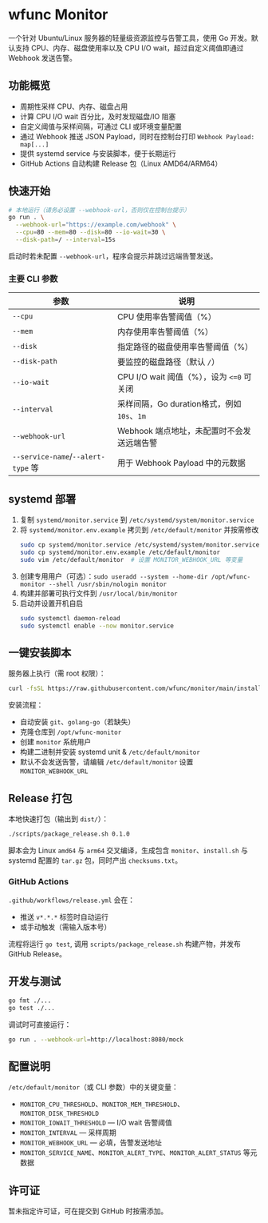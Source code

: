 # wfunc Monitor

一个针对 Ubuntu/Linux 服务器的轻量级资源监控与告警工具，使用 Go 开发。默认支持 CPU、内存、磁盘使用率以及 CPU I/O wait，超过自定义阈值即通过 Webhook 发送告警。

## 功能概览

- 周期性采样 CPU、内存、磁盘占用
- 计算 CPU I/O wait 百分比，及时发现磁盘/IO 阻塞
- 自定义阈值与采样间隔，可通过 CLI 或环境变量配置
- 通过 Webhook 推送 JSON Payload，同时在控制台打印 `Webhook Payload: map[...]`
- 提供 systemd service 与安装脚本，便于长期运行
- GitHub Actions 自动构建 Release 包（Linux AMD64/ARM64）

## 快速开始

```bash
# 本地运行（请务必设置 --webhook-url，否则仅在控制台提示）
go run . \
  --webhook-url="https://example.com/webhook" \
  --cpu=80 --mem=80 --disk=80 --io-wait=30 \
  --disk-path=/ --interval=15s
```

启动时若未配置 `--webhook-url`，程序会提示并跳过远端告警发送。

### 主要 CLI 参数

| 参数 | 说明 |
| ---- | ---- |
| `--cpu` | CPU 使用率告警阈值（%）|
| `--mem` | 内存使用率告警阈值（%）|
| `--disk` | 指定路径的磁盘使用率告警阈值（%）|
| `--disk-path` | 要监控的磁盘路径（默认 `/`）|
| `--io-wait` | CPU I/O wait 阈值（%），设为 `<=0` 可关闭 |
| `--interval` | 采样间隔，Go duration格式，例如 `10s`、`1m` |
| `--webhook-url` | Webhook 端点地址，未配置时不会发送远端告警 |
| `--service-name`/`--alert-type` 等 | 用于 Webhook Payload 中的元数据 |

## systemd 部署

1. 复制 `systemd/monitor.service` 到 `/etc/systemd/system/monitor.service`
2. 将 `systemd/monitor.env.example` 拷贝到 `/etc/default/monitor` 并按需修改
   ```bash
   sudo cp systemd/monitor.service /etc/systemd/system/monitor.service
   sudo cp systemd/monitor.env.example /etc/default/monitor
   sudo vim /etc/default/monitor  # 设置 MONITOR_WEBHOOK_URL 等变量
   ```
3. 创建专用用户（可选）：`sudo useradd --system --home-dir /opt/wfunc-monitor --shell /usr/sbin/nologin monitor`
4. 构建并部署可执行文件到 `/usr/local/bin/monitor`
5. 启动并设置开机自启
   ```bash
   sudo systemctl daemon-reload
   sudo systemctl enable --now monitor.service
   ```

## 一键安装脚本

服务器上执行（需 root 权限）：

```bash
curl -fsSL https://raw.githubusercontent.com/wfunc/monitor/main/install.sh | sudo bash
```

安装流程：
- 自动安装 `git`、`golang-go`（若缺失）
- 克隆仓库到 `/opt/wfunc-monitor`
- 创建 `monitor` 系统用户
- 构建二进制并安装 systemd unit & `/etc/default/monitor`
- 默认不会发送告警，请编辑 `/etc/default/monitor` 设置 `MONITOR_WEBHOOK_URL`

## Release 打包

本地快速打包（输出到 `dist/`）：

```bash
./scripts/package_release.sh 0.1.0
```

脚本会为 Linux `amd64` 与 `arm64` 交叉编译，生成包含 `monitor`、`install.sh` 与 systemd 配置的 `tar.gz` 包，同时产出 `checksums.txt`。

### GitHub Actions

`.github/workflows/release.yml` 会在：
- 推送 `v*.*.*` 标签时自动运行
- 或手动触发（需输入版本号）

流程将运行 `go test`, 调用 `scripts/package_release.sh` 构建产物，并发布 GitHub Release。

## 开发与测试

```bash
go fmt ./...
go test ./...
```

调试时可直接运行：

```bash
go run . --webhook-url=http://localhost:8080/mock
```

## 配置说明

`/etc/default/monitor`（或 CLI 参数）中的关键变量：

- `MONITOR_CPU_THRESHOLD`、`MONITOR_MEM_THRESHOLD`、`MONITOR_DISK_THRESHOLD`
- `MONITOR_IOWAIT_THRESHOLD` — I/O wait 告警阈值
- `MONITOR_INTERVAL` — 采样周期
- `MONITOR_WEBHOOK_URL` — 必填，告警发送地址
- `MONITOR_SERVICE_NAME`、`MONITOR_ALERT_TYPE`、`MONITOR_ALERT_STATUS` 等元数据

## 许可证

暂未指定许可证，可在提交到 GitHub 时按需添加。
